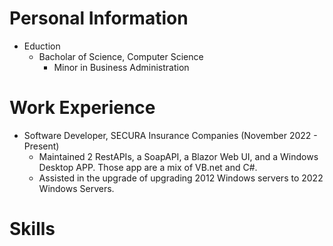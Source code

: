 # Personal Information
* Eduction
  * Bacholar of Science, Computer Science
    * Minor in Business Administration  

# Work Experience
* Software Developer, SECURA Insurance Companies (November 2022 - Present) <br>
  * Maintained 2 RestAPIs, a SoapAPI, a Blazor Web UI, and a Windows Desktop APP. Those app are a mix of VB.net and C#.
  * Assisted in the upgrade of upgrading 2012 Windows servers to 2022 Windows Servers.

# Skills
